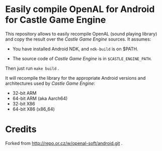 # Easily compile OpenAL for Android for Castle Game Engine

This repository allows to easily recompile OpenAL (sound playing library)
and copy the result over the _Castle Game Engine_ sources.
It assumes:

- You have installed Android NDK, and `ndk-build` is on $PATH.

- The source code of _Castle Game Engine_ is in `$CASTLE_ENGINE_PATH`.

Then just run `make build` .

It will recompile the library for
the appropriate Android versions and architectures used by _Castle Game Engine_:

- 32-bit ARM
- 64-bit ARM (aka Aarch64)
- 32-bit X86
- 64-bit X86 (x86_64)

# Credits

Forked from http://repo.or.cz/w/openal-soft/android.git .
